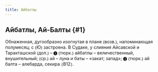 ```yaml
---
title: Айбатлы
---
```

## Айбатлы, Ай-Балты {#1}

Обнаженная, дугообразно изогнутая в плане ⦅возв.⦆, напоминающая полумесяц; с ⦅Ю⦆ застроена. В Судаке, у слияния Айсавской и Таракташской ⦅дол.⦆ – ❶ ⦅тюрк.⦆ айбатлы – величественный, внушительный; ⦅ср.⦆ ай – луна и баты – «закат; запад»; ❷ ⦅тюрк.⦆ ай балта – алебарда, секира ⦃В12⦄.
